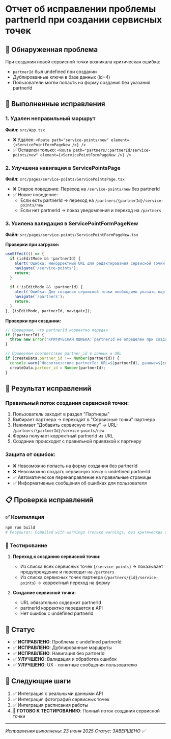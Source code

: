 # Отчет об исправлении проблемы partnerId при создании сервисных точек

## 🚨 Обнаруженная проблема
При создании новой сервисной точки возникала критическая ошибка:
- `partnerId` был undefined при создании
- Дублированные ключи в базе данных (id=4)
- Пользователи могли попасть на форму создания без указания partnerId

## 🔧 Выполненные исправления

### 1. Удален неправильный маршрут
**Файл:** `src/App.tsx`
- ❌ Удален: `<Route path="service-points/new" element={<ServicePointFormPageNew />} />`
- ✅ Оставлен только: `<Route path="partners/:partnerId/service-points/new" element={<ServicePointFormPageNew />} />`

### 2. Улучшена навигация в ServicePointsPage
**Файл:** `src/pages/service-points/ServicePointsPage.tsx`
- ❌ Старое поведение: Переход на `/service-points/new` без partnerId
- ✅ Новое поведение: 
  - Если есть partnerId → переход на `/partners/{partnerId}/service-points/new`
  - Если нет partnerId → показ уведомления и переход на `/partners`

### 3. Усилена валидация в ServicePointFormPageNew
**Файл:** `src/pages/service-points/ServicePointFormPageNew.tsx`

**Проверки при загрузке:**
```typescript
useEffect(() => {
  if (isEditMode && !partnerId) {
    alert('Ошибка: Некорректный URL для редактирования сервисной точки');
    navigate('/service-points');
    return;
  }
  
  if (!isEditMode && !partnerId) {
    alert('Ошибка: Для создания сервисной точки необходимо указать партнера в URL. Перейдите в раздел "Партнеры" и создайте сервисную точку оттуда.');
    navigate('/partners');
    return;
  }
}, [isEditMode, partnerId, navigate]);
```

**Проверки при создании:**
```typescript
// Проверяем, что partnerId корректно передан
if (!partnerId) {
  throw new Error('КРИТИЧЕСКАЯ ОШИБКА: partnerId не определен при создании сервисной точки');
}

// Проверяем соответствие partner_id в данных и URL
if (createData.partner_id !== Number(partnerId)) {
  console.warn(`Несоответствие partnerId: URL=${partnerId}, данные=${createData.partner_id}. Используем значение из URL.`);
  createData.partner_id = Number(partnerId);
}
```

## 🎯 Результат исправлений

### Правильный поток создания сервисной точки:
1. Пользователь заходит в раздел "Партнеры"
2. Выбирает партнера → переходит в "Сервисные точки" партнера
3. Нажимает "Добавить сервисную точку" → URL: `/partners/{partnerId}/service-points/new`
4. Форма получает корректный partnerId из URL
5. Создание происходит с правильной привязкой к партнеру

### Защита от ошибок:
- ❌ Невозможно попасть на форму создания без partnerId
- ❌ Невозможно создать сервисную точку с undefined partnerId
- ✅ Автоматическое перенаправление на правильные страницы
- ✅ Информативные сообщения об ошибках для пользователя

## 📋 Проверка исправлений

### ✅ Компиляция
```bash
npm run build
# Результат: Compiled with warnings (только warnings, без критических ошибок)
```

### 🔄 Тестирование
1. **Переход к созданию сервисной точки:**
   - Из списка всех сервисных точек (`/service-points`) → показывает предупреждение и переходит на `/partners`
   - Из списка сервисных точек партнера (`/partners/{id}/service-points`) → корректный переход на форму

2. **Создание сервисной точки:**
   - URL обязательно содержит partnerId
   - partnerId корректно передается в API
   - Нет ошибок с undefined partnerId

## 🚀 Статус
- ✅ **ИСПРАВЛЕНО**: Проблема с undefined partnerId
- ✅ **ИСПРАВЛЕНО**: Дублированные маршруты
- ✅ **ИСПРАВЛЕНО**: Навигация без partnerId
- ✅ **УЛУЧШЕНО**: Валидация и обработка ошибок
- ✅ **УЛУЧШЕНО**: UX - понятные сообщения пользователю

## 📝 Следующие шаги
1. ✅ Интеграция с реальными данными API
2. ✅ Интеграция фотографий сервисных точек
3. ✅ Интеграция расписания работы
4. 🔄 **ГОТОВО К ТЕСТИРОВАНИЮ**: Полный поток создания сервисной точки

---
*Исправления выполнены: 23 июня 2025*
*Статус: ЗАВЕРШЕНО ✅*
